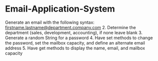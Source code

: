 # Email-Application-System
Generate an email with the following syntax: firstname.lastname@department.company.com 2. Determine the department (sales, development, accounting), if none leave blank 3. Generate a random String for a password 4. Have set methods to change the password, set the mailbox capacity, and define an alternate email address 5. Have get methods to display the name, email, and mailbox capacity
